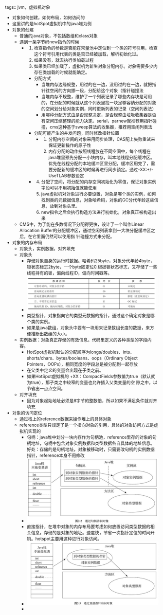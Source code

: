 tags:: jvm，虚拟机对象

- 对象如何创建，如何布局，如何访问的
- 这里讲的是hotSpot虚拟机中的java堆为例
- 对象的创建
	- 普通的java对象，不包括数组和class对象
	- 遇到一条字节码new指令的时候
		- 1. 检查指令的参数是否能在常量池中定位到一个类的符号引用，检查这个符号引用代表的类是否已经被加载，解析初始化过。
		  2. 如果没有，就去执行类加载过程
		  3. 如果类已经加载了，虚拟机为新生对象分配内存。对象需要多少内存在类加载的时候就能确定。
			- 分配方式
				- 当堆内存边缘规整，用过的在一边，没用过的在一边，就把指针往空闲的方向挪一段，分配给这个对象（指针碰撞法
				- 当堆内存不规整，维护了一个列表记录了哪些内存块是可用的，在分配的时候就从这个列表里找一块足够容纳分配的对象的空间划分给对象实例，同时更新列表的记录（空闲列表法）
				- 用哪种分配方式由是否规整决定，是否规整由垃圾收集器是否有空间压缩整理的能力决定。serial，parnew就推荐用指针碰撞，cms这种基于sweep算法的收集器，推荐用空闲列表法
			- 分配可能产生的并发问题，同时修改指针位置
				- 1. 分配内存空间的对象采用同步处理，CAS配上失败重试来保证更新操作的原子性
				  2. 内存分配的动作按照线程放在不同空间中，每个线程在java堆里预先分配一小块内存，叫本地线程分配缓冲区。优先在线程分配的本地缓冲区里分配，缓冲区用完了，需要分配新的缓冲区的时候再进行同步锁定。通过-XX:+/-UseTLAB参数设定
			- 4. 分配了空间，将分配的内存空间初始化为零值，保证对象实例字段可以不用初始值就能使用
			  5. java虚拟机对对象进行必要设置，对象是哪个类的实例，如何找到类的元数据信息，对象哈希码，对象的GC分代年龄这些信息，放到对象头里。
			  6. new指令之后会执行构造方法进行初始化，对象真正被构造出来
	- CMS中，为了能在多数情况下分配得更快，设计了一个叫作Linear Allocation Buffer的分配缓冲区，通过空闲列表拿到一大块分配缓冲区之后，在它里面仍然可以使用指 针碰撞方式来分配。
- 对象的内存布局
	- 对象头，实例数据，对齐填充
	- 对象头
		- 存储对象自身的运行时数据。哈希码25byte，对象分代年龄4byte，锁状态标志2byte，一个byte固定位0.根据锁状态标志，又存储了一些线程持有的锁，偏向线程ID，偏向时间戳等。
		- ![image.png](../assets/image_1676808787655_0.png)
		- 类型指针，对象指向它的类型元数据的指针，通过这个确定对象是哪个类的实例。
		- 如果是java数组，对象头中要有一块用来记录数组长度的数据，来方便推断出数组的大小。
	- 实例数据：对象真正存储的有效信息。代码里定义的各种类型的字段内容。
		- HotSpot虚拟机默认的分配顺序为longs/doubles、ints、shorts/chars、bytes/booleans、oops（Ordinary Object Pointers，OOPs），相同宽度的字段总是被分配到一起存放
		- 在父类中定义的变量会出现在子类之前。
		- 如果HotSpot虚拟机的 +XX：CompactFields参数值为true（默认就为true），那子类之中较窄的变量也允许插入父类变量的空 隙之中，以节省出一点点空间。
	- 对齐填充
		- 因为对象起始地址必须是8字节的整数倍，所以如果不满足条件就对齐填充
- 对象的访问定位
	- 通过栈上的reference数据来操作堆上的具体对象
	- reference类型只规定了是一个指向对象的引用，具体的对象访问方式是虚拟机实现的
		- 句柄：java堆中划分一块内存作为句柄池，reference里存的对象的句柄地址，句柄中包含对象实例数据和类型数据各自具体的地址信息。好处：存储的是句柄地址，对象被移动时，只需要改句柄的实例数据指针，reference本身不用修改
		- ![image.png](../assets/image_1676809291703_0.png)
		- 直接指针，在堆中对象的内存布局要考虑如何放置访问类型数据的相关信息，存储的是对象的地址。速度快，节省一次指针定位的时间开销。hotspot主要用这种进行对象访问。
		- ![image.png](../assets/image_1676809337510_0.png)
		-
